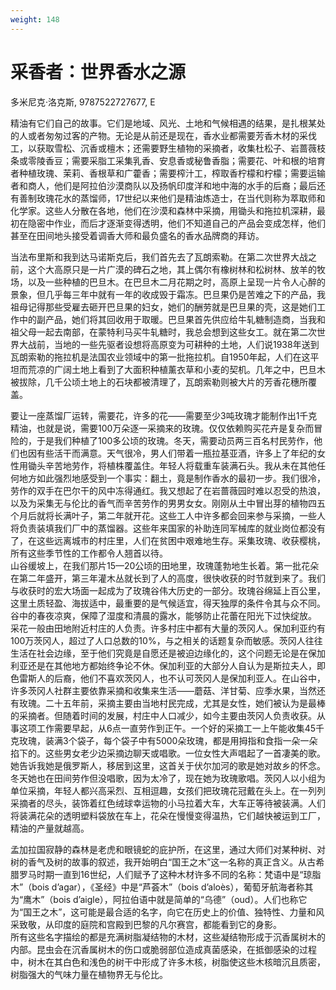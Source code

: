 ```yaml
---
weight: 148
---
```

# 采香者：世界香水之源

多米尼克·洛克斯, 9787522727677, E

精油有它们自己的故事。它们是地域、风光、土地和气候相遇的结果，是扎根某处的人或者匆匆过客的产物。无论是从前还是现在，香水业都需要芳香木材的采伐工，以获取雪松、沉香或檀木；还需要野生植物的采摘者，收集杜松子、岩蔷薇枝条或零陵香豆；需要采脂工采集乳香、安息香或秘鲁香脂；需要花、叶和根的培育者种植玫瑰、茉莉、香根草和广藿香；需要榨汁工，榨取香柠檬和柠檬；需要运输者和商人，他们是阿拉伯沙漠商队以及扬帆印度洋和地中海的水手的后裔；最后还有善制玫瑰花水的蒸馏师，17世纪以来他们是精油炼造士，在当代则称为萃取师和化学家。这些人分散在各地，他们在沙漠和森林中采摘，用锄头和拖拉机深耕，最初在隐密中作业，而后才逐渐变得透明，他们不知道自己的产品会变成怎样，他们甚至在田间地头接受着调香大师和最负盛名的香水品牌商的拜访。

当法布里斯和我到达马诺斯克后，我们首先去了瓦朗索勒。在第二次世界大战之前，这个大高原只是一片广漠的碑石之地，其上偶尔有橡树林和松树林、放羊的牧场，以及一些种植的巴旦木。在巴旦木二月花期之时，高原上呈现一片令人心醉的景象，但几乎每三年中就有一年的收成毁于霜冻。巴旦果仍是苦难之下的产品，我祖母记得那些受雇去砸开巴旦果的妇女，她们的酬劳就是巴旦果的壳，这是她们工作中的副产品，她们将其回收用于取暖。巴旦果首先供应给牛轧糖制造商，当我和祖父母一起去南部，在蒙特利马买牛轧糖时，我总会想到这些女工。就在第二次世界大战前，当地的一些先驱者设想将高原变为可耕种的土地，人们说1938年送到瓦朗索勒的拖拉机是法国农业领域中的第一批拖拉机。自1950年起，人们在这平坦而荒凉的广阔土地上看到了大面积种植薰衣草和小麦的契机。几年之中，巴旦木被拔除，几千公顷土地上的石块都被清理了，瓦朗索勒则被大片的芳香花穗所覆盖。

要让一座蒸馏厂运转，需要花，许多的花——需要至少3吨玫瑰才能制作出1千克精油，也就是说，需要100万朵逐一采摘来的玫瑰。仅仅依赖购买花卉是复杂而冒险的，于是我们种植了100多公顷的玫瑰。冬天，需要动员两三百名村民劳作，他们也因有些活干而满意。天气很冷，男人们带着一瓶拉基亚酒，许多上了年纪的女性用锄头辛苦地劳作，将植株覆盖住。年轻人将载重车装满石头。我从未在其他任何地方如此强烈地感受到一个事实：翻土，竟是制作香水的最初一步。我们很冷，劳作的双手在巴尔干的风中冻得通红。我又想起了在岩蔷薇园时难以忍受的热浪，以及为采集无与伦比的香气而辛苦劳作的男男女女。刚刚从土中冒出芽的植物四五个月后就将长满叶子，第二年就开花。这些工人中许多都会回来参与采摘，一些人将负责装填我们厂中的蒸馏器。这些年来国家的补助连同军械库的就业岗位都没有了，在这些远离城市的村庄里，人们在贫困中艰难地生存。采集玫瑰、收获樱桃，所有这些季节性的工作都令人翘首以待。<br>山谷缓坡上，在我们那片15—20公顷的田地里，玫瑰蓬勃地生长着。第一批花朵在第二年盛开，第三年灌木丛就长到了人的高度，很快收获的时节就到来了。我们与收获时的宏大场面一起成为了玫瑰谷伟大历史的一部分。玫瑰谷绵延上百公里，这里土质轻盈、海拔适中，最重要的是气候适宜，得天独厚的条件令其与众不同。谷中的春夜凉爽，保障了湿度和清晨的露水，能够防止花蕾在阳光下过快绽放。<br>采花一般由田地附近村庄的人负责。许多村庄中都有大量的茨冈人。保加利亚约有100万茨冈人，超过了人口总数的10%，与之相关的话题复杂而敏感。茨冈人往往生活在社会边缘，至于他们究竟是自愿还是被迫边缘化的，这个问题无论是在保加利亚还是在其他地方都始终争论不休。保加利亚的大部分人自认为是斯拉夫人，即色雷斯人的后裔，他们不喜欢茨冈人，也不认可茨冈人是保加利亚人。在山谷中，许多茨冈人社群主要依靠采摘和收集来生活——蘑菇、洋甘菊、应季水果，当然还有玫瑰。二十五年前，采摘主要由当地村民完成，尤其是女性，她们被认为是最棒的采摘者。但随着时间的发展，村庄中人口减少，如今主要由茨冈人负责收获。从事这项工作需要早起，从6点一直劳作到正午。一个好的采摘工一上午能收集45千克玫瑰，装满3个袋子，每个袋子中有5000朵玫瑰，都是用拇指和食指一朵一朵掐下的。这些男女老少边采摘边聊天或唱歌。一位女性大声唱起了一首凄美的歌。她告诉我她是俄罗斯人，移居到这里，这首关于伏尔加河的歌是她对故乡的怀念。冬天她也在田间劳作但没唱歌，因为太冷了，现在她为玫瑰歌唱。茨冈人以小组为单位采摘，年轻人都兴高采烈、互相逗趣，女孩们把玫瑰花冠戴在头上。在一列列采摘者的尽头，装饰着红色绒球幸运物的小马拉着大车，大车正等待被装满。人们将装满花朵的透明塑料袋放在车上，花朵在慢慢变得温热，它们越快被运到工厂，精油的产量就越高。

孟加拉国寂静的森林是老虎和眼镜蛇的庇护所，在这里，通过大师们对某种树、对树的香气及树的故事的叙述，我开始明白“国王之木”这一名称的真正含义。从古希腊罗马时期一直到16世纪，人们赋予了这种木材许多不同的名称：梵语中是“琼脂木”（bois d’agar），《圣经》中是“芦荟木”（bois d’aloès），葡萄牙航海者称其为“鹰木”（bois d’aigle），阿拉伯语中就是简单的“乌德”（oud）。人们也称它为“国王之木”，这可能是最合适的名字，向它在历史上的价值、独特性、力量和风采致敬，从印度的庭院和宫殿到巴黎的凡尔赛宫，都能看到它的身影。<br>所有这些名字描绘的都是充满树脂凝结物的木材，这些凝结物形成于沉香属树木的内部。昆虫会在沉香属树木的伤口或脆弱部位造成真菌感染，在抵御感染的过程中，树木在其白色和浅色的树干中形成了许多木核，树脂使这些木核暗沉且质密，树脂强大的气味力量在植物界无与伦比。